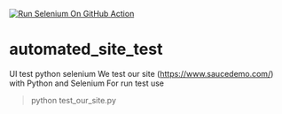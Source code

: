 [![Run Selenium On GitHub Action](https://github.com/kwio99/automated_site_test/actions/workflows/Selenium-Action_Template.yaml/badge.svg)](https://github.com/kwio99/automated_site_test/actions/workflows/Selenium-Action_Template.yaml)
# automated_site_test
UI test python selenium
We test our site (https://www.saucedemo.com/) with Python and Selenium
For run test use
 > python test_our_site.ру

